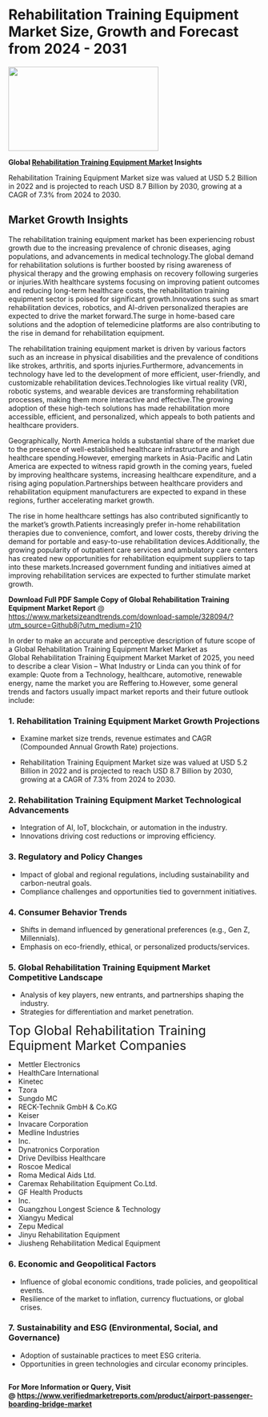 <H1>Rehabilitation Training Equipment Market Size, Growth and Forecast from 2024 - 2031</H1><img class="aligncenter size-medium wp-image-584254" src="https://thirdeyenews.in/wp-content/uploads/2024/09/Global-Market-Research-300x168.jpeg" alt="" width="300" height="168" /><p><strong>Global&nbsp;<a href="https://www.marketsizeandtrends.com/download-sample/328094/?utm_source=Github8j?utm_medium=210">Rehabilitation Training Equipment Market</a> Insights</strong></p><p>Rehabilitation Training Equipment Market size was valued at USD 5.2 Billion in 2022 and is projected to reach USD 8.7 Billion by 2030, growing at a CAGR of 7.3% from 2024 to 2030.</p><p><h2>Market Growth Insights</h2> <p>The rehabilitation training equipment market has been experiencing robust growth due to the increasing prevalence of chronic diseases, aging populations, and advancements in medical technology.The global demand for rehabilitation solutions is further boosted by rising awareness of physical therapy and the growing emphasis on recovery following surgeries or injuries.With healthcare systems focusing on improving patient outcomes and reducing long-term healthcare costs, the rehabilitation training equipment sector is poised for significant growth.Innovations such as smart rehabilitation devices, robotics, and AI-driven personalized therapies are expected to drive the market forward.The surge in home-based care solutions and the adoption of telemedicine platforms are also contributing to the rise in demand for rehabilitation equipment.</p> <p>The rehabilitation training equipment market is driven by various factors such as an increase in physical disabilities and the prevalence of conditions like strokes, arthritis, and sports injuries.Furthermore, advancements in technology have led to the development of more efficient, user-friendly, and customizable rehabilitation devices.Technologies like virtual reality (VR), robotic systems, and wearable devices are transforming rehabilitation processes, making them more interactive and effective.The growing adoption of these high-tech solutions has made rehabilitation more accessible, efficient, and personalized, which appeals to both patients and healthcare providers.</p> <p>Geographically, North America holds a substantial share of the market due to the presence of well-established healthcare infrastructure and high healthcare spending.However, emerging markets in Asia-Pacific and Latin America are expected to witness rapid growth in the coming years, fueled by improving healthcare systems, increasing healthcare expenditure, and a rising aging population.Partnerships between healthcare providers and rehabilitation equipment manufacturers are expected to expand in these regions, further accelerating market growth.</p> <p>The rise in home healthcare settings has also contributed significantly to the market’s growth.Patients increasingly prefer in-home rehabilitation therapies due to convenience, comfort, and lower costs, thereby driving the demand for portable and easy-to-use rehabilitation devices.Additionally, the growing popularity of outpatient care services and ambulatory care centers has created new opportunities for rehabilitation equipment suppliers to tap into these markets.Increased government funding and initiatives aimed at improving rehabilitation services are expected to further stimulate market growth.</p> <p><span class=""><strong>Download Full PDF Sample Copy of Global Rehabilitation Training Equipment Market Report</strong> @ <a href="https://www.marketsizeandtrends.com/download-sample/328094/?utm_source=Github8j?utm_medium=210" target="_blank">https://www.marketsizeandtrends.com/download-sample/328094/?utm_source=Github8j?utm_medium=210</a></span></p><p>In order to make an accurate and perceptive description of future scope of a Global&nbsp;Rehabilitation Training Equipment Market Market as Global&nbsp;Rehabilitation Training Equipment Market Market of 2025, you need to describe a clear Vision &ndash; What Industry or Linda can you think of for example: Quote from a Technology, healthcare, automotive, renewable energy, name the market you are Reffering to.However, some general trends and factors usually impact market reports and their future outlook include:</p><h3>1.&nbsp;<strong>Rehabilitation Training Equipment Market Growth Projections</strong></h3><ul><li>Examine market size trends, revenue estimates and CAGR (Compounded Annual Growth Rate) projections.</li><li><p>Rehabilitation Training Equipment Market size was valued at USD 5.2 Billion in 2022 and is projected to reach USD 8.7 Billion by 2030, growing at a CAGR of 7.3% from 2024 to 2030.</p></li></ul><h3>2.&nbsp;<strong>Rehabilitation Training Equipment Market Technological Advancements</strong></h3><ul><li>Integration of AI, IoT, blockchain, or automation in the industry.</li><li>Innovations driving cost reductions or improving efficiency.</li></ul><h3>3.&nbsp;<strong>Regulatory and Policy Changes</strong></h3><ul><li>Impact of global and regional regulations, including sustainability and carbon-neutral goals.</li><li>Compliance challenges and opportunities tied to government initiatives.</li></ul><h3>4.&nbsp;<strong>Consumer Behavior Trends</strong></h3><ul><li>Shifts in demand influenced by generational preferences (e.g., Gen Z, Millennials).</li><li>Emphasis on eco-friendly, ethical, or personalized products/services.</li></ul><h3>5.&nbsp;<strong>Global Rehabilitation Training Equipment Market Competitive Landscape</strong></h3><ul><li>Analysis of key players, new entrants, and partnerships shaping the industry.</li><li>Strategies for differentiation and market penetration.</li></ul><p data-pm-slice="1 1 []"><span style="color: inherit; font-family: inherit; font-size: 25px;">Top Global Rehabilitation Training Equipment Market Companies</span></p><div class="" data-test-id=""><p><li>Mettler Electronics</li><li> HealthCare International</li><li> Kinetec</li><li> Tzora</li><li> Sungdo MC</li><li> RECK-Technik GmbH & Co.KG</li><li> Keiser</li><li> Invacare Corporation</li><li> Medline Industries</li><li> Inc.</li><li> Dynatronics Corporation</li><li> Drive Devilbiss Healthcare</li><li> Roscoe Medical</li><li> Roma Medical Aids Ltd.</li><li> Caremax Rehabilitation Equipment Co.Ltd.</li><li> GF Health Products</li><li> Inc.</li><li> Guangzhou Longest Science & Technology</li><li> Xiangyu Medical</li><li> Zepu Medical</li><li> Jinyu Rehabilitation Equipment</li><li> Jiusheng Rehabilitation Medical Equipment</li></p></div><h3>6.&nbsp;<strong>Economic and Geopolitical Factors</strong></h3><ul><li>Influence of global economic conditions, trade policies, and geopolitical events.</li><li>Resilience of the market to inflation, currency fluctuations, or global crises.</li></ul><h3>7.&nbsp;<strong>Sustainability and ESG (Environmental, Social, and Governance)</strong></h3><ul><li>Adoption of sustainable practices to meet ESG criteria.</li><li>Opportunities in green technologies and circular economy principles.</li></ul><h2><strong style="font-size: 14px;">For More Information or Query, Visit @&nbsp;</strong><a style="background-color: #ffffff; font-size: 14px;" href="https://www.marketsizeandtrends.com/report/rehabilitation-training-equipment-market/" target="_blank">https://www.verifiedmarketreports.com/product/airport-passenger-boarding-bridge-market</a></h2>